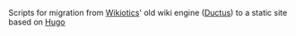 Scripts for migration from [Wikiotics](https://wikiotics.org/)' old wiki engine
([Ductus](https://github.com/wikiotics/ductus)) to a static site based on
[Hugo](https://gohugo.io/)
